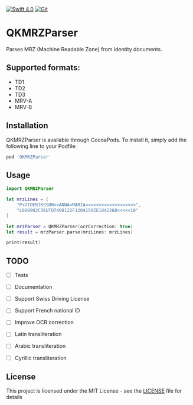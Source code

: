 [![Swift 4.0](https://img.shields.io/badge/Swift-4.0-orange.svg?style=flat)](https://developer.apple.com/swift/)
[![Git](https://img.shields.io/badge/GitHub-Mattijah-blue.svg?style=flat)](https://github.com/Mattijah)


# QKMRZParser

Parses MRZ (Machine Readable Zone) from identity documents.

## Supported formats:

* TD1
* TD2
* TD3
* MRV-A
* MRV-B

## Installation

QKMRZParser is available through CocoaPods. To install it, simply add the following line to your Podfile:

```ruby
pod 'QKMRZParser'
```

## Usage

```swift
import QKMRZParser

let mrzLines = [
    "P<UTOERIKSSON<<ANNA<MARIA<<<<<<<<<<<<<<<<<<<",
    "L898902C36UTO7408122F1204159ZE184226B<<<<<10"
]

let mrzParser = QKMRZParser(ocrCorrection: true)
let result = mrzParser.parse(mrzLines: mrzLines)

print(result)
```


## TODO
- [ ] Tests
- [ ] Documentation
- [ ] Support Swiss Driving License
- [ ] Support French national ID
- [ ] Improve OCR correction
- [ ] Latin transliteration
- [ ] Arabic transliteration
- [ ] Cyrillic transliteration



## License

This project is licensed under the MIT License - see the [LICENSE](LICENSE) file for details

